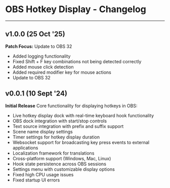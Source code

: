# OBS Hotkey Display - Changelog

---

## v1.0.0 (25 Oct '25)
**Patch Focus:** Update to OBS 32
- Added logging functionality
- Fixed Shift + F key combinations not being detected correctly
- Added mouse click detection
- Added required modifier key for mouse actions
- Update to OBS 32

## v0.0.1 (10 Sept '24)
**Initial Release**
Core functionality for displaying hotkeys in OBS:
- Live hotkey display dock with real-time keyboard hook functionality
- OBS dock integration with start/stop controls
- Text source integration with prefix and suffix support
- Scene name display settings
- Timer settings for hotkey display duration
- Websocket support for broadcasting key press events to external applications
- Localization framework for translations
- Cross-platform support (Windows, Mac, Linux)
- Hook state persistence across OBS sessions
- Settings menu with customizable display options
- Fixed high CPU usage issues
- Fixed startup UI errors
